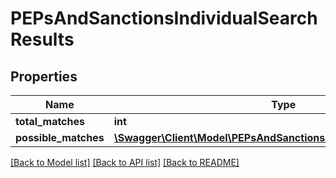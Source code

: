 # PEPsAndSanctionsIndividualSearchResults

## Properties
Name | Type | Description | Notes
------------ | ------------- | ------------- | -------------
**total_matches** | **int** |  | [optional] 
**possible_matches** | [**\Swagger\Client\Model\PEPsAndSanctionsPossibleIndividualMatch[]**](PEPsAndSanctionsPossibleIndividualMatch.md) |  | [optional] 

[[Back to Model list]](../README.md#documentation-for-models) [[Back to API list]](../README.md#documentation-for-api-endpoints) [[Back to README]](../README.md)


